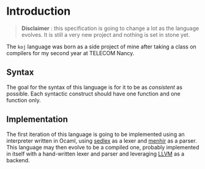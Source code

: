 # Introduction

> **Disclaimer** : this specification is going to change a lot as the language evolves. It is still a very new project and nothing is set in stone yet.

The `koj` language was born as a side project of mine after taking a class on compilers for my second year at TELECOM Nancy.

## Syntax

The goal for the syntax of this language is for it to be as _consistent_ as possible. Each syntactic construct should have one function and one function only.

## Implementation

The first iteration of this language is going to be implemented using an interpreter written in Ocaml, using [sedlex](https://github.com/ocaml-community/sedlex) as a lexer and [menhir](http://gallium.inria.fr/~fpottier/menhir/) as a parser. This language may then evolve to be a compiled one, probably implemented in itself with a hand-written lexer and parser and leveraging [LLVM](https://llvm.org/) as a backend.
